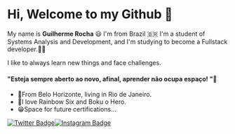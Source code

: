 # Hi,  Welcome to my Github 🖖

My name is **Guilherme Rocha** 😃 I'm from Brazil :brazil:
 I'm a student of Systems Analysis and Development, and I'm studying to become a Fullstack developer.👨‍💻
   
I like to always learn new things and face challenges.

#### "Esteja sempre aberto ao novo, afinal, aprender não ocupa espaço! "🧠

- 📍From Belo Horizonte, living in Rio de Janeiro.
- 👾I love Rainbow Six and Boku o Hero.
- 😁Space for future certifications...

[![Twitter Badge](https://img.shields.io/badge/-@rochx7-6633cc?style=flat-square&labelColor=6633cc&logo=twitter&logoColor=white&link=https://twitter.com/Rochx7)](https://twitter.com/Rochx7)[![Instagram Badge](https://img.shields.io/badge/-Instagram-6633cc?style=flat-square&logo=Instagram&logoColor=white&link=https://www.instagram.com/i.rochx/?hl=pt-br)](https://www.instagram.com/i.rochx/?hl=pt-br)
